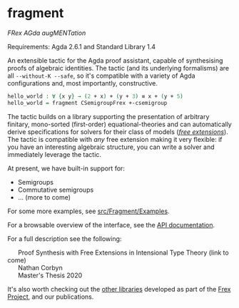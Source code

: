# fragment
_FRex AGda augMENTation_

Requirements: Agda 2.6.1 and Standard Library 1.4

An extensible tactic for the Agda proof assistant, capable of synthesising proofs of algebraic identities. The tactic
(and its underlying formalisms) are all `--without-K --safe`, so it's compatible with a variety of Agda configurations
and, most importantly, constructive.

```agda
hello_world : ∀ {x y} → (2 + x) + (y + 3) ≡ x + (y + 5)
hello_world = fragment CSemigroupFrex +-csemigroup
```

The tactic builds on a library supporting the presentation of arbitrary finitary, mono-sorted (first-order)
equational-theories and can automatically derive specifications for solvers for their class of models
([_free extensions_](https://github.com/frex-project/agda-fragment/blob/main/src/Fragment/Equational/FreeExtension/Base.agda)).
The tactic is compatible with _any_ free extension making it very flexible: if you have an interesting algebraic structure,
you can write a solver and immediately leverage the tactic.

 At present, we have built-in support for:
- Semigroups
- Commutative semigroups
- ... (more to come) 

For some more examples, see [src/Fragment/Examples](https://github.com/frex-project/agda-fragment/blob/main/src/Fragment/Examples).

For a browsable overview of the interface, see the [API documentation](https://frex-project.github.io/agda-fragment/Everything.html).

For a full description see the following:

&nbsp;&nbsp;&nbsp;&nbsp;&nbsp;&nbsp;Proof Synthesis with Free Extensions in Intensional Type Theory (link to come)<br/>
&nbsp;&nbsp;&nbsp;&nbsp;&nbsp;&nbsp;Nathan Corbyn<br/>
&nbsp;&nbsp;&nbsp;&nbsp;&nbsp;&nbsp;Master's Thesis 2020<br/>

It's also worth checking out the [other libraries](https://github.com/frex-project/) developed as part of the
[Frex Project](https://www.cl.cam.ac.uk/~jdy22/projects/frex/), and our publications.
